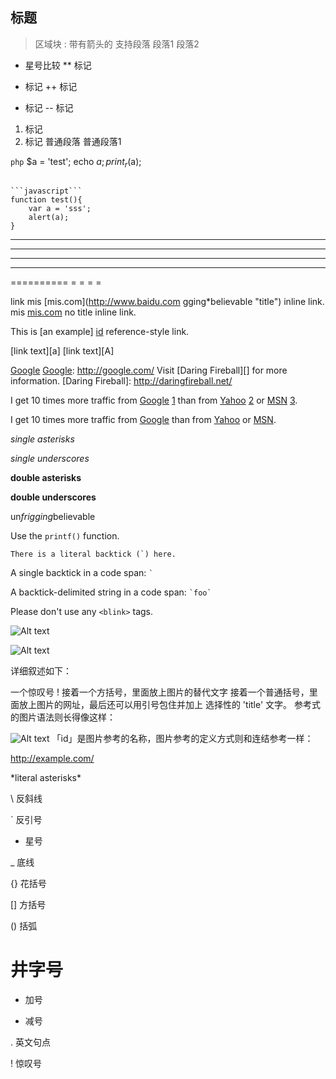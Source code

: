 ## 标题

> 区域块
>: 带有箭头的   支持段落
> 段落1
段落2

* 星号比较
** 标记
+ 标记
++ 标记
- 标记
-- 标记
1. 标记
2. 标记
    普通段落
        普通段落1

```php```
$a = 'test';
echo $a;
print_r($a);
```

```javascript```
function test(){
    var a = 'sss';
    alert(a);
}
```

******
* * * * 
- - - -
------
==========
= = = =  

link
mis [mis.com](http://www.baidu.com gging*believable
"title") inline link.
mis [mis.com](http://www.baidu.com ) no title inline link.


[id]: http://example.com/  "Optional Title Here"


This is [an example] [id] reference-style link.

[foo]: http://example.com/  "Optional Title Here"

[foo]: http://example.com/  'Optional Title Here'

[foo]: http://example.com/  (Optional Title Here)

[id]: <http://example.com/>  "Optional Title Here"

[id]: http://example.com/longish/path/to/resource/here
    "Optional Title Here"

[link text][a]
[link text][A]

[Google][]
[Google]: http://google.com/
Visit [Daring Fireball][] for more information.
[Daring Fireball]: http://daringfireball.net/



I get 10 times more traffic from [Google] [1] than from
[Yahoo] [2] or [MSN] [3].

[1]: http://google.com/        "Google"
[2]: http://search.yahoo.com/  "Yahoo Search"
[3]: http://search.msn.com/    "MSN Search"


I get 10 times more traffic from [Google][] than from
[Yahoo][] or [MSN][].

  [google]: http://google.com/        "Google"
  [yahoo]:  http://search.yahoo.com/  "Yahoo Search"
  [msn]:    http://search.msn.com/    "MSN Search"



*single asterisks*

_single underscores_

**double asterisks**

__double underscores__



un*frigging*believable


Use the `printf()` function.

``There is a literal backtick (`) here.``

A single backtick in a code span: `` ` ``

A backtick-delimited string in a code span: `` `foo` ``

Please don't use any `<blink>` tags.

![Alt text](/path/to/img.jpg)

![Alt text](/path/to/img.jpg "Optional title")

详细叙述如下：

一个惊叹号 !
接着一个方括号，里面放上图片的替代文字
接着一个普通括号，里面放上图片的网址，最后还可以用引号包住并加上 选择性的 'title' 文字。
参考式的图片语法则长得像这样：

![Alt text][id]
「id」是图片参考的名称，图片参考的定义方式则和连结参考一样：

[id]: url/to/image  "Optional title attribute"
<http://example.com/>


\*literal asterisks\*

\   反斜线

`   反引号

*   星号

_   底线

{}  花括号

[]  方括号

()  括弧

#   井字号

+   加号

-   减号

.   英文句点

!   惊叹号




